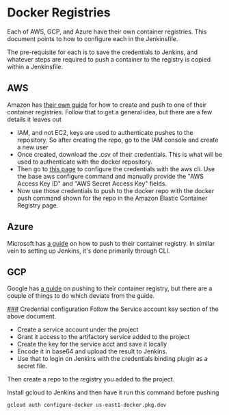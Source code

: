 # Docker Registries
Each of AWS, GCP, and Azure have their own container registries. This
document points to how to configure each in the Jenkinsfile.

The pre-requisite for each is to save the credentials to Jenkins,
and whatever steps are required to push a container to the registry is
copied within a Jenkinsfile.

## AWS
Amazon has [their own guide](https://docs.aws.amazon.com/AmazonECR/latest/userguide/docker-push-ecr-image.html) for how to create and push to one of their container
registries. Follow that to get a general idea, but there are a few details it
leaves out

- IAM, and not EC2, keys are used to authenticate pushes to the repository. So after
  creating the repo, go to the IAM console and create a new user
- Once created, download the .csv of their credentials. This is what will be used
  to authenticate with the docker repository.
- Then go to [this page](https://docs.aws.amazon.com/cli/latest/userguide/cli-configure-quickstart.html) to configure the credentials with the aws cli. Use the base aws
  configure command and manually provide the "AWS Access Key ID" and "AWS Secret Access Key"
  fields.
- Now use those credentials to push to the docker repo with the docker push command shown
  for the repo in the Amazon Elastic Container Registry page.

## Azure
Microsoft has [a guide](https://learn.microsoft.com/en-us/azure/container-registry/container-registry-get-started-docker-cli?tabs=azure-cli) on how to push to their container registry.
In similar vein to setting up Jenkins, it's done primarily through CLI.

## GCP
Google has [a guide](https://cloud.google.com/artifact-registry/docs/docker/pushing-and-pulling) on pushing to their container registry, but there are a couple
of things to do which deviate from the guide.

[###](###) Credential configuration
Follow the Service account key section of the above document.
- Create a service account under the project
- Grant it access to the artifactory service added to the project
- Create the key for the service acct and save it locally
- Encode it in base64 and upload the result to Jenkins.
- Use that to login on Jenkins with the credentials binding plugin as a secret file.

Then create a repo to the registry you added to the project.

Install gcloud to Jenkins and then have it run this command before pushing
```
gcloud auth configure-docker us-east1-docker.pkg.dev
```
